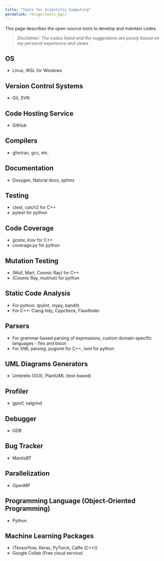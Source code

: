 ```yaml
---
title: "Tools for Scientific Computing"
permalink: /blogs/tools_hpc/
---
```


This page describes the open-source tools to develop and maintain codes.  

> *Disclaimer: The codes listed and the suggestions are purely based on my personal experience and views.*  

## OS  
- Linux, WSL for Windows  

## Version Control Systems  
- Git, SVN  

## Code Hosting Service  
- GitHub  

## Compilers  
- gfortran, gcc, etc.  

## Documentation  
- Doxygen, Natural docs, sphinx

## Testing
- ctest, catch2 for C++
- pytest for python

## Code Coverage
- gconv, lcov for C++
- coverage.py for python

## Mutation Testing
- (Mull, Mart, Cosmic Ray) for C++
- (Cosmic Ray, mutmut) for python

## Static Code Analysis
- For python: (pylint, mypy, bandit)
- For C++: Clang-tidy, Cppcheck, Flawfinder

## Parsers
- For grammar-based parsing of expressions, custom domain-specific languages - flex and bison
- For XML parsing, pugixml for C++, lxml for python

## UML Diagrams Generators
- Umbrello (GUI), PlantUML (text-based)

## Profiler
- gprof, valgrind

## Debugger  
- GDB

## Bug Tracker  
- MantisBT  

## Parallelization  
- OpenMP 

## Programming Language (Object-Oriented Programming)
- Python  

## Machine Learning Packages
- (Tensorflow, Keras, PyTorch, Caffe (C++))
- Google Collab (Free cloud service)

